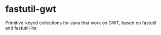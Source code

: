 # fastutil-gwt
Primitive-keyed collections for Java that work on GWT, based on fastutil and fastutil-lite
